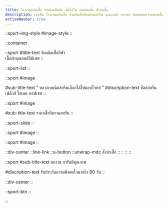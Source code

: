```yaml
---
title: โรงงานผลิตเสื้อ รับผลิตเสื้อยืด เสื้อโปโล รับผลิตเสื้อ สั่งทำเสื้อ
description: เราเป็น โรงงานผลิตเสื้อ สั่งผลิตเสื้อยืดพร้อมสกรีน คุณภาพดี ราคาส่ง รับผลิตและจำหน่ายเสื้อ พร้อมสกรีนโลโก้ ทำแบรนด์ตัวเอง
activeNavbar: true
---
```

::sport-img-style
#image-style
<ProseImg src="/sport/banner_sport.jpg" alt="รูปHeader" />
::

::container

::sport
#title-text
รับผลิตเสื้อกีฬา
<br> <!--ใส่ BR เพื่อเคาะวรรคบรรทัดข้อความ-->
เนื้อผ้าคุณสมบัติพิเศษ
::

::sport-list
::

::sport
#image
<ProseImg src="/sport/spec.jpg" alt="รูปHeader" class="max-w-[40rem]"/>

#sub-title-text
" หลากเทคนิคสกรีนเลือกได้ให้ตอบโจทย์ "
#discription-text
ซิลค์สกรีน เฟล็กซ์ ไฮเดน ออฟเซท
::

::sport
#image
<ProseImg src="/sport/technique-unsmushed.png" alt="รูปHeader" class="max-w-[40rem]" />

#sub-title-text
ราคาเสื้อยืดรวมสกรีน
::

::sport-slide
::

::sport
#image
<ProseImg src="/sport/price_table.jpg" alt="รูปHeader" class="max-w-[40rem]" />
::

::sport
#image
<ProseImg src="/sport/step-1024x543.png" alt="ขั้นตอนสั่ง" class="max-w-[40rem]"/>
::

::div-center
    ::line-link
        ::u-button
            ::unwrap-mdc
            สั่งทำเสื้อ
            ::
        ::
    ::
::

::sport
#sub-title-text
ผลงาน การันตีคุณภาพ

#discription-text
รับประกันความพึงพอใจมากถึง 90 วัน
::

::div-center
<ProseImg src="/sport/preview-unsmushed.png" alt="ขั้นตอนสั่ง" class="max-w-[40rem]" />
::

::sport-btn
::

::
